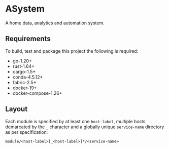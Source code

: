 # ASystem

A home data, analytics and automation system.

## Requirements

To build, test and package this project the following is required:

* go-1.20+
* rust-1.64+
* cargo-1.5+
* conda-4.5.12+
* fabric-2.5+
* docker-19+
* docker-compose-1.26+

## Layout

Each module is specified by at least one `host-label`, multiple hosts demarcated by the `_`
character and a globally unique `service-name` directory as per specification:

`module/<host-label>[_<host-label>]*/<service-name>`
